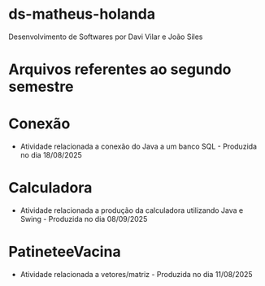 # ds-matheus-holanda
Desenvolvimento de Softwares por Davi Vilar e João Siles

# Arquivos referentes ao segundo semestre
# Conexão
- Atividade relacionada a conexão do Java a um banco SQL - Produzida no dia 18/08/2025
# Calculadora 
- Atividade relacionada a produção da calculadora utilizando Java e Swing - Produzida no dia 08/09/2025
# PatineteeVacina 
- Atividade relacionada a vetores/matriz - Produzida no dia 11/08/2025
